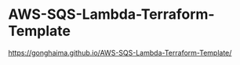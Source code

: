 # AWS-SQS-Lambda-Terraform-Template

https://gonghaima.github.io/AWS-SQS-Lambda-Terraform-Template/

